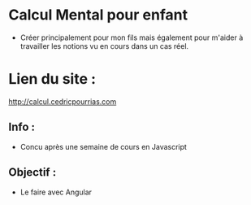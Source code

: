 # Calcul Mental pour enfant
- Créer principalement pour mon fils mais également pour m'aider à travailler les notions vu en cours dans un cas réel.

# Lien du site :
<http://calcul.cedricpourrias.com>

## Info :
- Concu après une semaine de cours en Javascript

## Objectif :
- Le faire avec Angular

